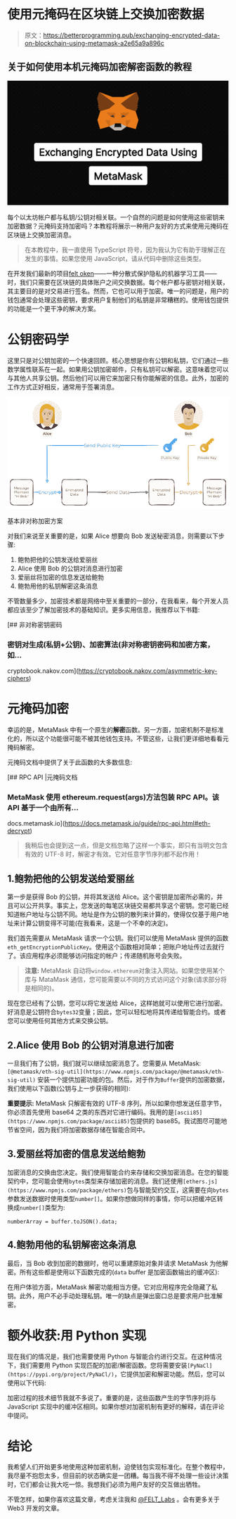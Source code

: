 # 使用元掩码在区块链上交换加密数据

> 原文：<https://betterprogramming.pub/exchanging-encrypted-data-on-blockchain-using-metamask-a2e65a9a896c>

## 关于如何使用本机元掩码加密解密函数的教程

![](img/3ef8459184027d7cb5ec672a21e74ee7.png)

每个以太坊帐户都与私钥/公钥对相关联。一个自然的问题是如何使用这些密钥来加密数据？元掩码支持加密吗？本教程将展示一种用户友好的方式来使用元掩码在区块链上交换加密消息。

> 在本教程中，我一直使用 TypeScript 符号，因为我认为它有助于理解正在发生的事情。如果您使用 JavaScript，请从代码中删除这些类型。

在开发我们最新的项目[felt oken](https://feltlabs.ai/)——一种分散式保护隐私的机器学习工具——时，我们只需要在区块链的具体账户之间交换数据。每个帐户都与密钥对相关联，其主要目的是对交易进行签名。然而，它也可以用于加密。唯一的问题是，用户的钱包通常会处理这些密钥，要求用户复制他们的私钥是非常糟糕的。使用钱包提供的功能是一个更干净的解决方案。

# 公钥密码学

这里只是对公钥加密的一个快速回顾。核心思想是你有公钥和私钥，它们通过一些数学属性联系在一起。如果用公钥加密邮件，只有私钥可以解密。这意味着您可以与其他人共享公钥。然后他们可以用它来加密只有你能解密的信息。此外，加密的工作方式正好相反，通常用于签署消息。

![](img/7c5ce5ea9be7058ba1816357a586d843.png)

基本非对称加密方案

对我们来说至关重要的是，如果 Alice 想要向 Bob 发送秘密消息，则需要以下步骤:

1.  鲍勃把他的公钥发送给爱丽丝
2.  Alice 使用 Bob 的公钥对消息进行加密
3.  爱丽丝将加密的信息发送给鲍勃
4.  鲍勃用他的私钥解密这条消息

不管数量多少，加密技术都是网络中至关重要的一部分，在我看来，每个开发人员都应该至少了解加密技术的基础知识。更多实用信息，我推荐以下书籍:

[](https://cryptobook.nakov.com/asymmetric-key-ciphers) [## 非对称密钥密码

### 密钥对生成(私钥+公钥)、加密算法(非对称密钥密码和加密方案，如…

cryptobook.nakov.com](https://cryptobook.nakov.com/asymmetric-key-ciphers) 

# 元掩码加密

幸运的是，MetaMask 中有一个原生的**解密**函数。另一方面，加密机制不是标准化的，所以这个功能很可能不被其他钱包支持。不管这些，让我们更详细地看看元掩码解密。

元掩码文档中提供了关于此函数的大多数信息:

 [## RPC API |元掩码文档

### MetaMask 使用 ethereum.request(args)方法包装 RPC API。该 API 基于一个由所有…

docs.metamask.io](https://docs.metamask.io/guide/rpc-api.html#eth-decrypt) 

> 我稍后也会提到这一点，但是文档忽略了这样一个事实，即只有当明文包含有效的 UTF-8 时，解密才有效。它对任意字节序列都不起作用！

## 1.鲍勃把他的公钥发送给爱丽丝

第一步是获得 Bob 的公钥，并将其发送给 Alice。这个密钥是加密所必需的，并且可以公开共享。事实上，您发送的每笔区块链交易都共享这个密钥。您可能已经知道帐户地址与公钥不同。地址是作为公钥的散列来计算的，使得仅仅基于用户地址来计算公钥变得不可能(在我看来，这是一个不幸的决定)。

我们首先需要从 MetaMask 请求一个公钥。我们可以使用 MetaMask 提供的函数`eth_getEncryptionPublicKey`。使用这个函数相对简单；把账户地址传过去就行了。该应用程序必须能够访问指定的帐户；传递随机账号会失败。

> **注意:** MetaMask 自动将`window.ethereum`对象注入网站。如果您使用某个库与 MataMask 通信，您可能需要以不同的方式访问这个对象(请求部分将是相同的)。

现在您已经有了公钥，您可以将它发送给 Alice，这样她就可以使用它进行加密。好消息是公钥符合`bytes32`变量；因此，您可以轻松地将其传递给智能合约。或者您可以使用任何其他方式来交换公钥。

## 2.Alice 使用 Bob 的公钥对消息进行加密

一旦我们有了公钥，我们就可以继续加密消息了。您需要从 MetaMask: `[@metamask/eth-sig-util](https://www.npmjs.com/package/@metamask/eth-sig-util)` 安装一个提供加密功能的包。然后，对于作为`Buffer`提供的加密数据，我们使用以下函数(公钥与上一步获得的相同):

**重要提示:** MetaMask 只解密有效的 UTF-8 序列，所以如果你想发送任意字节，你必须首先使用 base64 之类的东西对它进行编码。我用的是`[ascii85](https://www.npmjs.com/package/ascii85)`包提供的 base85。我试图尽可能地节省空间，因为我们将加密数据存储在智能合同中。

## 3.爱丽丝将加密的信息发送给鲍勃

加密消息的交换由您决定。我们使用智能合约来存储和交换加密消息。在您的智能契约中，您可能会使用`bytes`类型来存储加密的消息。我们还使用`[ethers.js](https://www.npmjs.com/package/ethers)`包与智能契约交互，这需要在向`bytes`参数发送数据时使用类型`number[]`。如果你想做同样的事情，你可以把缓冲区转换成`number[]`类型为:

```
numberArray = buffer.toJSON().data;
```

## 4.鲍勃用他的私钥解密这条消息

最后，当 Bob 收到加密的数据时，他可以重建原始对象并请求 MetaMask 为他解密。所有这些都是使用以下函数完成的(`data` buffer 是加密函数输出的缓冲区):

在用户体验方面，MetaMask 解密功能相当方便。它对应用程序完全隐藏了私钥。此外，用户不必手动处理私钥。唯一的缺点是弹出窗口总是要求用户批准解密。

# 额外收获:用 Python 实现

现在我们的情况是，我们也需要使用 Python 与智能合约进行交互。在这种情况下，我们需要用 Python 实现匹配的加密/解密函数。您将需要安装`[PyNaCl](https://pypi.org/project/PyNaCl/)`，它提供加密和解密功能。然后，您可以使用以下代码:

加密过程的技术细节我就不多说了。重要的是，这些函数产生的字节序列将与 JavaScript 实现中的缓冲区相同。如果你想对加密机制有更好的解释，请在评论中提问。

# 结论

我希望人们开始更多地使用这种加密机制，迫使钱包实现标准化。在整个教程中，我尽量不抱怨太多，但目前的状态确实是一团糟。每当我不得不处理一些设计决策时，它们都会让我大吃一惊。我想我们必须为用户友好的交互做出牺牲。

不管怎样，如果你喜欢这篇文章，考虑关注我和 [@FELT_Labs](https://twitter.com/FELT_labs) 。会有更多关于 Web3 开发的文章。